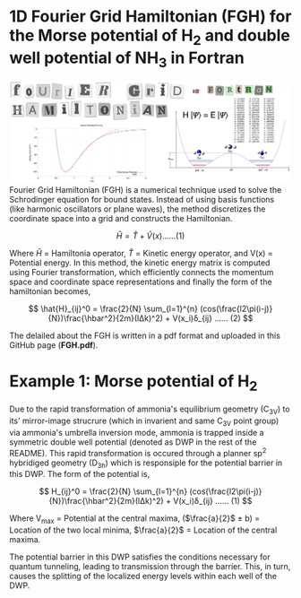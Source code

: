 # 1D Fourier Grid Hamiltonian (FGH) for the Morse potential of H<sub>2</sub> and double well potential of NH<sub>3</sub> in Fortran 
![image alt](https://github.com/atomicadi/Fourier-Grid-Hamiltonian_for-the-double-well-potential-of-ammonia_in-Fortran/blob/e337da37fbc176ae7765c56a2dc8750cec082dbe/Untitled.001.png)
Fourier Grid Hamiltonian (FGH) is a numerical technique used to solve the Schrodinger equation for bound states. Instead of using basis functions (like harmonic oscillators or plane waves), the method discretizes the coordinate space into a grid and constructs the Hamiltonian.
<p align="center">


$$
\hat{H} =  \hat{T} + \hat{V}(x)  ...... (1)
$$


</p>

Where $\hat{H}$ = Hamiltonia operator, $\hat{T}$ = Kinetic energy operator, and V(x) = Potential energy. In this method, the kinetic energy matrix is computed using Fourier transformation, which efficiently connects the momentum space and coordinate space representations and finally the form of the hamiltonian becomes,
<p align="center">


$$
\hat{H}_{ij}^0 = \frac{2}{N} \sum_{l=1}^{n} (cos(\frac{l2\pi(i-j)}{N})\frac{\hbar^2}{2m}(lΔk)^2) + V(x_i)δ_{ij}  ...... (2)
$$


</p>

The delailed about the FGH is written in a pdf format and uploaded in this GitHub page (**FGH.pdf**).

# Example 1: Morse potential of H$_{2}$
Due to the rapid transformation of ammonia's equilibrium geometry (C<sub>3V</sub>) to its' mirror-image strucrure (which in invarient and same C<sub>3V</sub> point group) via ammonia's umbrella inversion mode, ammonia is trapped inside a symmetric double well potential (denoted as DWP in the rest of the README). This rapid transformation is occured through a planner sp<sup>2</sup> hybridiged geometry (D<sub>3h</sub>) which is responsiple for the potential barrier in this DWP. The form of the potential is,
<p align="center">


$$
H_{ij}^0 = \frac{2}{N} \sum_{l=1}^{n} (cos(\frac{l2\pi(i-j)}{N})\frac{\hbar^2}{2m}(lΔk)^2) + V(x_i)δ_{ij}  ...... (1)
$$


</p>

Where V<sub>max</sub> = Potential at the central maxima, ($\frac{a}{2}$ ± b) = Location of the two local minima, $\frac{a}{2}$ = Location of the central maxima.

The potential barrier in this DWP satisfies the conditions necessary for quantum tunneling, leading to transmission through the barrier. This, in turn, causes the splitting of the localized energy levels within each well of the DWP.


